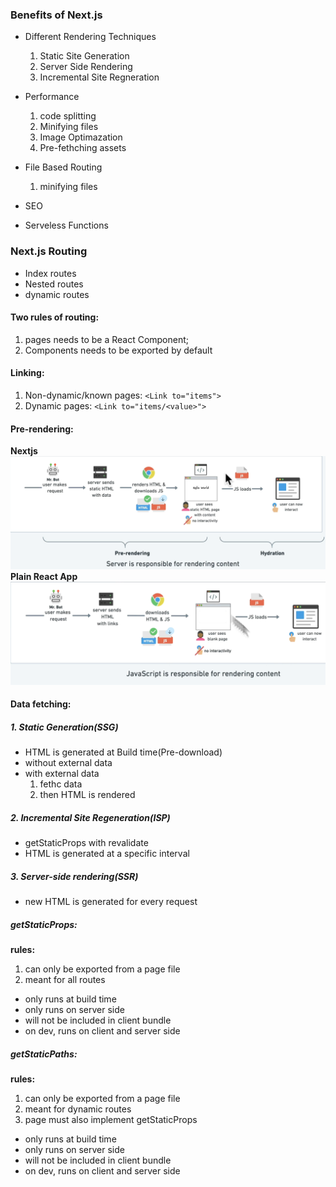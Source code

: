 ### Benefits of Next.js

- Different Rendering Techniques
   1. Static Site Generation
   2. Server Side Rendering
   3. Incremental Site Regneration

- Performance  
   1. code splitting
   2. Minifying files
   3. Image Optimazation
   4. Pre-fethching assets
   
- File Based Routing
   1. minifying files

- SEO
- Serveless Functions


### Next.js Routing

- Index routes
- Nested routes
- dynamic routes

#### Two rules of routing:
1. pages needs to be a React Component;
2. Components needs to be exported by default

#### Linking:
1. Non-dynamic/known pages: `<Link to="items">` 
2. Dynamic pages: `<Link to="items/<value>">`


#### Pre-rendering:
<strong>Nextjs</strong>
![avatar](/imgs/pre-rendering.png)
<strong>Plain React App</strong>
![avatar](/imgs/react-plain-render.png)


#### Data fetching:
##### 1. Static Generation(SSG)
- HTML is generated at Build time(Pre-download)
- without external data
- with external data
   1. fethc data
   2. then HTML is rendered

##### 2. Incremental Site Regeneration(ISP)
- getStaticProps with revalidate
- HTML is generated at a specific interval
 

##### 3. Server-side rendering(SSR)
- new HTML is generated for every request

##### getStaticProps:
<strong>rules:</strong>
1. can only be exported from a page file
2. meant for all routes
- only runs at build time
- only runs on server side
- will not be included in client bundle
- on dev, runs on client and server side

##### getStaticPaths:
<strong>rules:</strong>
1. can only be exported from a page file
2. meant for dynamic routes
3. page must also implement getStaticProps
- only runs at build time
- only runs on server side
- will not be included in client bundle
- on dev, runs on client and server side
